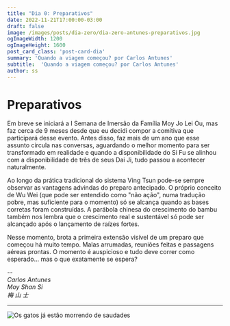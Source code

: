 ```yaml
---
title: "Dia 0: Preparativos"
date: 2022-11-21T17:00:00-03:00
draft: false
image: /images/posts/dia-zero/dia-zero-antunes-preparativos.jpg
ogImageWidth: 1200
ogImageHeight: 1600
post_card_class: 'post-card-dia'
summary: 'Quando a viagem começou? por Carlos Antunes'
subtitle:  'Quando a viagem começou? por Carlos Antunes'
author: ss
---
```


# Preparativos

Em breve se iniciará a I Semana de Imersão da Família Moy Jo Lei Ou, mas faz cerca de 9 meses desde que eu decidi compor a comitiva que participará desse evento. Antes disso, faz mais de um ano que esse assunto circula nas conversas, aguardando o melhor momento para ser transformado em realidade e quando a disponibilidade do Si Fu se alinhou com a disponibilidade de três de seus Dai Ji, tudo passou a acontecer naturalmente.

Ao longo da prática tradicional do sistema Ving Tsun pode-se sempre observar as vantagens advindas do preparo antecipado. O próprio conceito de Wu Wei (que pode ser entendido como "não ação", numa tradução pobre, mas suficiente para o momento) só se alcança quando as bases corretas foram construídas. A parábola chinesa do crescimento do bambu também nos lembra que o crescimento real e sustentável só pode ser alcançado após o lançamento de raízes fortes.

Nesse momento, brota a primeira extensão visível de um preparo que começou há muito tempo. Malas arrumadas, reuniões feitas e passagens aéreas prontas. O momento é auspicioso e tudo deve correr como esperado... mas o que exatamente se espera?

--  
_Carlos Antunes_  
_Moy Shan Si_  
_梅 山 士_  

***


![Os gatos já estão morrendo de saudades](/images/posts/dia-zero/gatos-antunes.jpg)
